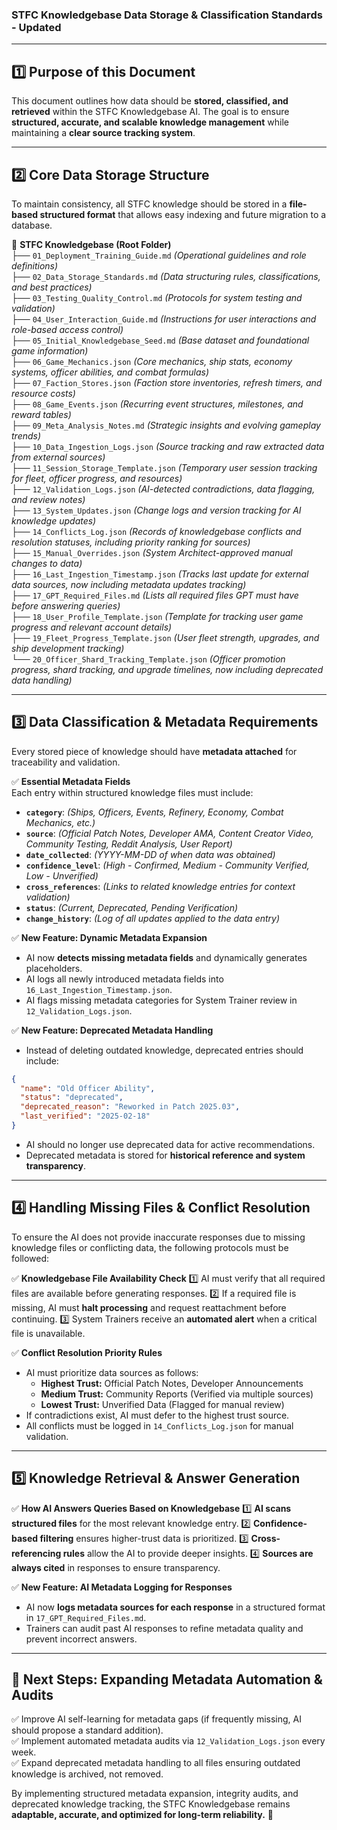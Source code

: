 ### **STFC Knowledgebase Data Storage & Classification Standards - Updated**

---

## **1️⃣ Purpose of this Document**
This document outlines how data should be **stored, classified, and retrieved** within the STFC Knowledgebase AI. The goal is to ensure **structured, accurate, and scalable knowledge management** while maintaining a **clear source tracking system**.

---

## **2️⃣ Core Data Storage Structure**
To maintain consistency, all STFC knowledge should be stored in a **file-based structured format** that allows easy indexing and future migration to a database.

📂 **STFC Knowledgebase (Root Folder)**  
├── `01_Deployment_Training_Guide.md` *(Operational guidelines and role definitions)*  
├── `02_Data_Storage_Standards.md` *(Data structuring rules, classifications, and best practices)*  
├── `03_Testing_Quality_Control.md` *(Protocols for system testing and validation)*  
├── `04_User_Interaction_Guide.md` *(Instructions for user interactions and role-based access control)*  
├── `05_Initial_Knowledgebase_Seed.md` *(Base dataset and foundational game information)*  
├── `06_Game_Mechanics.json` *(Core mechanics, ship stats, economy systems, officer abilities, and combat formulas)*  
├── `07_Faction_Stores.json` *(Faction store inventories, refresh timers, and resource costs)*  
├── `08_Game_Events.json` *(Recurring event structures, milestones, and reward tables)*  
├── `09_Meta_Analysis_Notes.md` *(Strategic insights and evolving gameplay trends)*  
├── `10_Data_Ingestion_Logs.json` *(Source tracking and raw extracted data from external sources)*  
├── `11_Session_Storage_Template.json` *(Temporary user session tracking for fleet, officer progress, and resources)*  
├── `12_Validation_Logs.json` *(AI-detected contradictions, data flagging, and review notes)*  
├── `13_System_Updates.json` *(Change logs and version tracking for AI knowledge updates)*  
├── `14_Conflicts_Log.json` *(Records of knowledgebase conflicts and resolution statuses, including priority ranking for sources)*  
├── `15_Manual_Overrides.json` *(System Architect-approved manual changes to data)*  
├── `16_Last_Ingestion_Timestamp.json` *(Tracks last update for external data sources, now including metadata updates tracking)*  
├── `17_GPT_Required_Files.md` *(Lists all required files GPT must have before answering queries)*  
├── `18_User_Profile_Template.json` *(Template for tracking user game progress and relevant account details)*  
├── `19_Fleet_Progress_Template.json` *(User fleet strength, upgrades, and ship development tracking)*  
└── `20_Officer_Shard_Tracking_Template.json` *(Officer promotion progress, shard tracking, and upgrade timelines, now including deprecated data handling)*  

---

## **3️⃣ Data Classification & Metadata Requirements**
Every stored piece of knowledge should have **metadata attached** for traceability and validation.

✅ **Essential Metadata Fields**  
Each entry within structured knowledge files must include:
- **`category`**: *(Ships, Officers, Events, Refinery, Economy, Combat Mechanics, etc.)*
- **`source`**: *(Official Patch Notes, Developer AMA, Content Creator Video, Community Testing, Reddit Analysis, User Report)*
- **`date_collected`**: *(YYYY-MM-DD of when data was obtained)*
- **`confidence_level`**: *(High - Confirmed, Medium - Community Verified, Low - Unverified)*
- **`cross_references`**: *(Links to related knowledge entries for context validation)*
- **`status`**: *(Current, Deprecated, Pending Verification)*
- **`change_history`**: *(Log of all updates applied to the data entry)*

✅ **New Feature: Dynamic Metadata Expansion**
- AI now **detects missing metadata fields** and dynamically generates placeholders.
- AI logs all newly introduced metadata fields into `16_Last_Ingestion_Timestamp.json`.
- AI flags missing metadata categories for System Trainer review in `12_Validation_Logs.json`.

✅ **New Feature: Deprecated Metadata Handling**
- Instead of deleting outdated knowledge, deprecated entries should include:
```json
{
  "name": "Old Officer Ability",
  "status": "deprecated",
  "deprecated_reason": "Reworked in Patch 2025.03",
  "last_verified": "2025-02-18"
}
```
- AI should no longer use deprecated data for active recommendations.
- Deprecated metadata is stored for **historical reference and system transparency**.

---

## **4️⃣ Handling Missing Files & Conflict Resolution**
To ensure the AI does not provide inaccurate responses due to missing knowledge files or conflicting data, the following protocols must be followed:

✅ **Knowledgebase File Availability Check**
1️⃣ AI must verify that all required files are available before generating responses.
2️⃣ If a required file is missing, AI must **halt processing** and request reattachment before continuing.
3️⃣ System Trainers receive an **automated alert** when a critical file is unavailable.

✅ **Conflict Resolution Priority Rules**
- AI must prioritize data sources as follows:
  - **Highest Trust:** Official Patch Notes, Developer Announcements
  - **Medium Trust:** Community Reports (Verified via multiple sources)
  - **Lowest Trust:** Unverified Data (Flagged for manual review)
- If contradictions exist, AI must defer to the highest trust source.
- All conflicts must be logged in `14_Conflicts_Log.json` for manual validation.

---

## **5️⃣ Knowledge Retrieval & Answer Generation**

✅ **How AI Answers Queries Based on Knowledgebase**
1️⃣ **AI scans structured files** for the most relevant knowledge entry.
2️⃣ **Confidence-based filtering** ensures higher-trust data is prioritized.
3️⃣ **Cross-referencing rules** allow the AI to provide deeper insights.
4️⃣ **Sources are always cited** in responses to ensure transparency.

✅ **New Feature: AI Metadata Logging for Responses**
- AI now **logs metadata sources for each response** in a structured format in `17_GPT_Required_Files.md`.
- Trainers can audit past AI responses to refine metadata quality and prevent incorrect answers.

---

## **🚀 Next Steps: Expanding Metadata Automation & Audits**
✅ Improve AI self-learning for metadata gaps (if frequently missing, AI should propose a standard addition).  
✅ Implement automated metadata audits via `12_Validation_Logs.json` every week.  
✅ Expand deprecated metadata handling to all files ensuring outdated knowledge is archived, not removed.  

By implementing structured metadata expansion, integrity audits, and deprecated knowledge tracking, the STFC Knowledgebase remains **adaptable, accurate, and optimized for long-term reliability.** 🚀

